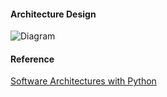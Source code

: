 #### Architecture Design 
![Diagram](Software_Architectures/images/architecture.png)

#### Reference
[Software Architectures with Python](http://www.rgonzo.us/shiny/books/Software%20Architecture%20with%20Python.pdf)
